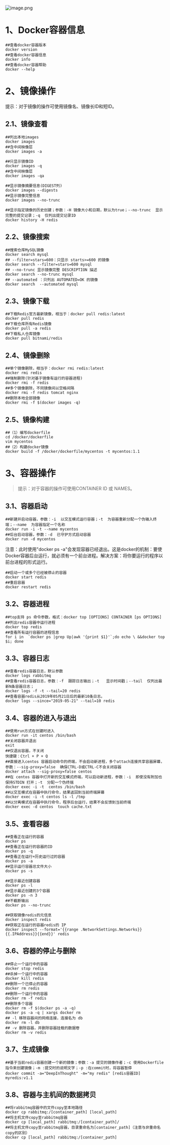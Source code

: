 ![image.png](https://raw.githubusercontent.com/daniuEvan/pictrues/main/Typora/1625373590853-2aaaa76e-d5b5-446b-850a-f6cfa26ac70a.png)

# 1、Docker容器信息

```shell
##查看docker容器版本
docker version
##查看docker容器信息
docker info
##查看docker容器帮助
docker --help
```

# 2、镜像操作

提示：对于镜像的操作可使用镜像名、镜像长ID和短ID。

## 2.1、镜像查看

```shell
##列出本地images
docker images
##含中间映像层
docker images -a
```

```shell
##只显示镜像ID
docker images -q
##含中间映像层
docker images -qa   
```

```shell
##显示镜像摘要信息(DIGEST列)
docker images --digests
##显示镜像完整信息
docker images --no-trunc
```

```shell
##显示指定镜像的历史创建；参数：-H 镜像大小和日期，默认为true；--no-trunc  显示完整的提交记录；-q  仅列出提交记录ID
docker history -H redis
```

## 2.2、镜像搜索

```shell
##搜索仓库MySQL镜像
docker search mysql
## --filter=stars=600：只显示 starts>=600 的镜像
docker search --filter=stars=600 mysql
## --no-trunc 显示镜像完整 DESCRIPTION 描述
docker search --no-trunc mysql
## --automated ：只列出 AUTOMATED=OK 的镜像
docker search  --automated mysql
```

## 2.3、镜像下载

```shell
##下载Redis官方最新镜像，相当于：docker pull redis:latest
docker pull redis
##下载仓库所有Redis镜像
docker pull -a redis
##下载私人仓库镜像
docker pull bitnami/redis
```

## 2.4、镜像删除

```shell
##单个镜像删除，相当于：docker rmi redis:latest
docker rmi redis
##强制删除(针对基于镜像有运行的容器进程)
docker rmi -f redis
##多个镜像删除，不同镜像间以空格间隔
docker rmi -f redis tomcat nginx
##删除本地全部镜像
docker rmi -f $(docker images -q)
```

## 2.5、镜像构建

```shell
##（1）编写dockerfile
cd /docker/dockerfile
vim mycentos
##（2）构建docker镜像
docker build -f /docker/dockerfile/mycentos -t mycentos:1.1
```

# 3、容器操作

> 提示：对于容器的操作可使用CONTAINER ID 或 NAMES。

## 3.1、容器启动

```shell
##新建并启动容器，参数：-i  以交互模式运行容器；-t  为容器重新分配一个伪输入终端；--name  为容器指定一个名称
docker run -i -t --name mycentos
##后台启动容器，参数：-d  已守护方式启动容器
docker run -d mycentos
```

注意：此时使用"docker ps -a"会发现容器已经退出。这是docker的机制：要使Docker容器后台运行，就必须有一个前台进程。解决方案：将你要运行的程序以前台进程的形式运行。

```shell
##启动一个或多个已经被停止的容器
docker start redis
##重启容器
docker restart redis
```

## 3.2、容器进程

```shell
##top支持 ps 命令参数，格式：docker top [OPTIONS] CONTAINER [ps OPTIONS]
##列出redis容器中运行进程
docker top redis
##查看所有运行容器的进程信息
for i in  `docker ps |grep Up|awk '{print $1}'`;do echo \ &&docker top $i; done
```

## 3.3、容器日志

```shell
##查看redis容器日志，默认参数
docker logs rabbitmq
##查看redis容器日志，参数：-f  跟踪日志输出；-t   显示时间戳；--tail  仅列出最新N条容器日志；
docker logs -f -t --tail=20 redis
##查看容器redis从2019年05月21日后的最新10条日志。
docker logs --since="2019-05-21" --tail=10 redis
```

## 3.4、容器的进入与退出

```shell
##使用run方式在创建时进入
docker run -it centos /bin/bash
##关闭容器并退出
exit
##仅退出容器，不关闭
快捷键：Ctrl + P + Q
##直接进入centos 容器启动命令的终端，不会启动新进程，多个attach连接共享容器屏幕，参数：--sig-proxy=false  确保CTRL-D或CTRL-C不会关闭容器
docker attach --sig-proxy=false centos 
##在 centos 容器中打开新的交互模式终端，可以启动新进程，参数：-i  即使没有附加也保持STDIN 打开；-t  分配一个伪终端
docker exec -i -t  centos /bin/bash
##以交互模式在容器中执行命令，结果返回到当前终端屏幕
docker exec -i -t centos ls -l /tmp
##以分离模式在容器中执行命令，程序后台运行，结果不会反馈到当前终端
docker exec -d centos  touch cache.txt 
```

## 3.5、查看容器

```shell
##查看正在运行的容器
docker ps
##查看正在运行的容器的ID
docker ps -q
##查看正在运行+历史运行过的容器
docker ps -a
##显示运行容器总文件大小
docker ps -s
```



```shell
##显示最近创建容器
docker ps -l
##显示最近创建的3个容器
docker ps -n 3
##不截断输出
docker ps --no-trunc 
```



```shell
##获取镜像redis的元信息
docker inspect redis
##获取正在运行的容器redis的 IP
docker inspect --format='{{range .NetworkSettings.Networks}}{{.IPAddress}}{{end}}' redis
```

## 3.6、容器的停止与删除

```shell
##停止一个运行中的容器
docker stop redis
##杀掉一个运行中的容器
docker kill redis
##删除一个已停止的容器
docker rm redis
##删除一个运行中的容器
docker rm -f redis
##删除多个容器
docker rm -f $(docker ps -a -q)
docker ps -a -q | xargs docker rm
## -l 移除容器间的网络连接，连接名为 db
docker rm -l db 
## -v 删除容器，并删除容器挂载的数据卷
docker rm -v redis
```

## 3.7、生成镜像

```shell
##基于当前redis容器创建一个新的镜像；参数：-a 提交的镜像作者；-c 使用Dockerfile指令来创建镜像；-m :提交时的说明文字；-p :在commit时，将容器暂停
docker commit -a="DeepInThought" -m="my redis" [redis容器ID]  myredis:v1.1
```

## 3.8、容器与主机间的数据拷贝

```shell
##将rabbitmq容器中的文件copy至本地路径
docker cp rabbitmq:/[container_path] [local_path]
##将主机文件copy至rabbitmq容器
docker cp [local_path] rabbitmq:/[container_path]/
##将主机文件copy至rabbitmq容器，目录重命名为[container_path]（注意与非重命名copy的区别）
docker cp [local_path] rabbitmq:/[container_path]
```